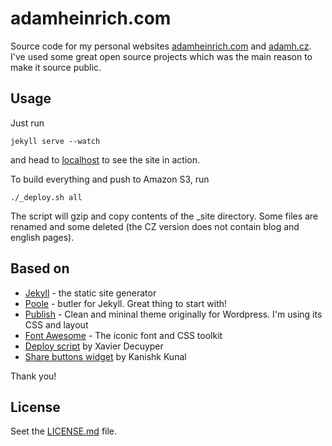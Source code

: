 # adamheinrich.com
Source code for my personal websites [adamheinrich.com](http://adamheinrich.com) and [adamh.cz](http://adamh.cz). I've used some great open source projects which was the main reason to make it source public.

## Usage
Just run

    jekyll serve --watch

and head to [localhost](http://localhost) to see the site in action.

To build everything and push to Amazon S3, run

    ./_deploy.sh all

The script will gzip and copy contents of the _site directory. Some files are renamed and some deleted (the CZ version does not contain blog and english pages).

## Based on
 * [Jekyll](http://jekyllrb.com/) - the static site generator
 * [Poole](http://getpoole.com/) - butler for Jekyll. Great thing to start with!
 * [Publish](https://kovshenin.com/themes/publish/) - Clean and mininal theme originally for Wordpress. I'm using its CSS and layout
 * [Font Awesome](http://fortawesome.github.io/Font-Awesome/) - The iconic font and CSS toolkit
 * [Deploy script](http://www.savjee.be/2014/03/Jekyll-to-S3-deploy-script-with-gzip/) by Xavier Decuyper
 * [Share buttons widget](http://codingtips.kanishkkunal.in/share-buttons-jekyll/) by Kanishk Kunal

Thank you!

## License

Seet the [LICENSE.md](LICENSE.md) file.